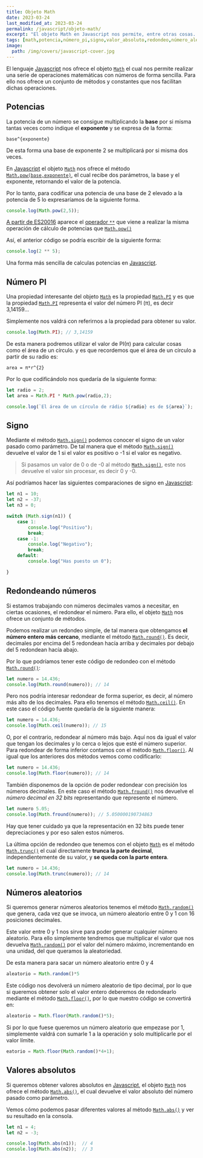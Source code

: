 ```yaml
---
title: Objeto Math
date: 2023-03-24
last_modified_at: 2023-03-24
permalink: /javascript/objeto-math/
excerpt: "El objeto Math en Javascript nos permite, entre otras cosas. calcular potencias, conocer el número PI, cambiar el valor de un número, obtener un valor absoluto o un número aleatorio."
tags: [math,potencia,número_pi,signo,valor_absoluto,redondeo,número_aleatorio]
image:
  path: /img/covers/javascript-cover.jpg
---
```


El lenguaje [Javascript](https://www.manualweb.net/javascript/) nos ofrece el objeto [`Math`](https://w3api.com/Javascript/Math/) el cual nos permite realizar una serie de operaciones matemáticas con números de forma sencilla. Para ello nos ofrece un conjunto de métodos y constantes que nos facilitan dichas operaciones.


## Potencias


La potencia de un número se consigue multiplicando la **base** por si misma tantas veces como indique el **exponente** y se expresa de la forma:


```undefined
base^{exponente}
```


De esta forma una base de exponente 2 se multiplicará por si misma dos veces.


En [Javascript](https://www.manualweb.net/javascript/) el objeto [`Math`](https://w3api.com/Javascript/Math/) nos ofrece el método [`Math.pow(base,exponente)`](https://www.w3api.com/Javascript/Math/pow), el cual recibe dos parámetros, la base y el exponente, retornando el valor de la potencia.


Por lo tanto, para codificar una potencia de una base de 2 elevado a la potencia de 5 lo expresaríamos de la siguiente forma.


```javascript
console.log(Math.pow(2,5));
```


[A partir de ES20016](https://www.manualweb.net/javascript/historia-de-javascript/#madurez-javascript) aparece el [operador ](https://www.manualweb.net/javascript/operadores-aritmeticos/)[`**`](https://www.manualweb.net/javascript/operadores-aritmeticos/) que viene a realizar la misma operación de cálculo de potencias que [`Math.pow()`](https://www.w3api.com/Javascript/Math/pow)


Así, el anterior código se podría escribir de la siguiente forma:


```javascript
console.log(2 ** 5);
```


Una forma más sencilla de calculas potencias en [Javascript](https://www.manualweb.net/javascript/).


## Número PI


Una propiedad interesante del objeto [`Math`](https://w3api.com/Javascript/Math/) es la propiedad [`Math.PI`](https://www.w3api.com/Javascript/Math/PI) y es que la propiedad [`Math.PI`](https://www.w3api.com/Javascript/Math/PI) representa el valor del número PI (π), es decir 3,14159…


Simplemente nos valdrá con referirnos a la propiedad para obtener su valor.


```javascript
console.log(Math.PI); // 3,14159
```


De esta manera podremos utilizar el valor de PI(π) para calcular cosas como el área de un círculo. y es que recordemos que el área de un círculo a partir de su radio es:


```undefined
area = π*r^{2}
```


Por lo que codificándolo nos quedaría de la siguiente forma:


```javascript
let radio = 2;
let area = Math.PI * Math.pow(radio,2);

console.log(`El área de un círculo de rádio ${radio} es de ${area}`);
```


## Signo


Mediante el método [`Math.sign()`](https://www.w3api.com/Javascript/Math/sign) podemos conocer el signo de un valor pasado como parámetro. De tal manera que el método [`Math.sign()`](https://www.w3api.com/Javascript/Math/sign) devuelve el valor de 1 si el valor es positivo o -1 si el valor es negativo.


> Si pasamos un valor de 0 o de -0 al método [`Math.sign()`](https://www.w3api.com/Javascript/Math/sign), este nos devuelve el valor sin procesar, es decir 0 y -0.


Así podríamos hacer las siguientes comparaciones de signo en [Javascript](https://www.manualweb.net/javascript/):


```javascript
let n1 = 10;
let n2 = -37;
let n3 = 0;

switch (Math.sign(n1)) {
    case 1:
        console.log("Positivo");
        break;
    case -1: 
        console.log("Negativo");
        break;
    default:
        console.log("Has puesto un 0");

}
```


## Redondeando números


Si estamos trabajando con números decimales vamos a necesitar, en ciertas ocasiones, el redondear el número. Para ello, el objeto [`Math`](https://w3api.com/Javascript/Math/) nos ofrece un conjunto de métodos.


Podemos realizar un redondeo simple, de tal manera que obtengamos **el número entero más cercano**, mediante el método [`Math.round()`](https://www.w3api.com/Javascript/Math/round). Es decir, decimales por encima del 5 redondean hacía arriba y decimales por debajo del 5 redondean hacía abajo.


Por lo que podríamos tener este código de redondeo con el método [`Math.round()`](https://www.w3api.com/Javascript/Math/round):


```javascript
let numero = 14.436;
console.log(Math.round(numero)); // 14
```


Pero nos podría interesar redondear de forma superior, es decir, al número más alto de los decimales. Para ello tenemos el método [`Math.ceil()`](https://www.w3api.com/Javascript/Math/ceil). En este caso el código fuente quedaría de la siguiente manera:


```javascript
let numero = 14.436;
console.log(Math.ceil(numero)); // 15
```


O, por el contrario, redondear al número más bajo. Aquí nos da igual el valor que tengan los decimales y lo cerca o lejos que esté el número superior. Para redondear de forma inferior contamos con el método [`Math.floor()`](https://www.w3api.com/Javascript/Math/floor). Al igual que los anteriores dos métodos vemos como codificarlo:


```javascript
let numero = 14.436;
console.log(Math.floor(numero)); // 14
```


También disponemos de la opción de poder redondear con precisión los números decimales. En este caso el método [`Math.fround()`](https://www.w3api.com/Javascript/Math/fround) nos devuelve el _número decimal en 32 bits_ representando que represente el número.


```javascript
let numero 5.05;
console.log(Math.fround(numero)); // 5.050000190734863
```


Hay que tener cuidado ya que la representación en 32 bits puede tener depreciaciones y por eso salen estos números.


La última opción de redondeo que tenemos con el objeto [`Math`](https://w3api.com/Javascript/Math/) es el método [`Math.trunc()`](https://www.w3api.com/Javascript/Math/trunc) el cual directamente **trunca la parte decimal**, independientemente de su valor, y **se queda con la parte entera**.


```javascript
let numero = 14.436;
console.log(Math.trunc(numero)); // 14
```


## Números aleatorios


Si queremos generar números aleatorios tenemos el método [`Math.random()`](https://www.w3api.com/Javascript/Math/random) que genera, cada vez que se invoca, un número aleatorio entre 0 y 1 con 16 posiciones decimales.


Este valor entre 0 y 1 nos sirve para poder generar cualquier número aleatorio. Para ello simplemente tendremos que multiplicar el valor que nos devuelva [`Math.random()`](https://www.w3api.com/Javascript/Math/random) por el valor del número máximo, incrementando en una unidad, del que queramos la aleatoriedad.


De esta manera para sacar un número aleatorio entre 0 y 4


```javascript
aleatorio = Math.random()*5
```


Este código nos devolverá un número aleatorio de tipo decimal, por lo que si queremos obtener solo el valor entero deberemos de redondearlo mediante el método [`Math.floor()`](https://www.w3api.com/Javascript/Math/floor), por lo que nuestro código se convertirá en:


```javascript
aleatorio = Math.floor(Math.random()*5);
```


Si por lo que fuese queremos un número aleatorio que empezase por 1, simplemente valdrá con sumarle 1 a la operación y solo multiplicarle por el valor límite.


```javascript
eatorio = Math.floor(Math.random()*4+1);
```


## Valores absolutos


Si queremos obtener valores absolutos en [Javascript](https://www.manualweb.net/javascript/), el objeto [`Math`](https://w3api.com/Javascript/Math/) nos ofrece el método [`Math.abs()`](https://www.w3api.com/Javascript/Math/abs), el cual devuelve el valor absoluto del número pasado como parámetro.


Vemos cómo podemos pasar diferentes valores al método [`Math.abs()`](https://www.w3api.com/Javascript/Math/abs) y ver su resultado en la consola.


```javascript
let n1 = 4;
let n2 = -3;

console.log(Math.abs(n1));  // 4
console.log(Math.abs(n2));  // 3
```

